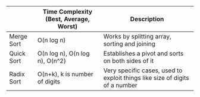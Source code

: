 |   | Time Complexity (Best, Average, Worst)  | Description  |
| ------------ | ------------ | ------------ |
| Merge Sort  | O(n log n)  | Works by splitting array, sorting and joining  |
| Quick Sort  | O(n log n), O(n log n), O(n^2)  | Establishes a pivot and sorts on both sides of it  |
| Radix Sort  | O(n+k), k is number of digits  | Very specific cases, used to exploit things like size of digits of a number  |